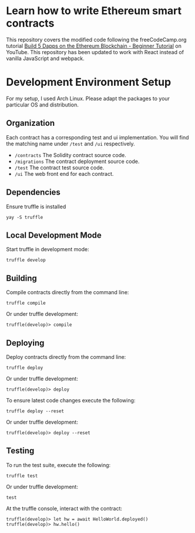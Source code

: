 # Learn how to write Ethereum smart contracts

This repository covers the modified code following the freeCodeCamp.org tutorial
[Build 5 Dapps on the Ethereum Blockchain - Beginner Tutorial](https://www.youtube.com/watch?v=8wMKq7HvbKw) on YouTube. This repository has been updated to work with React instead of vanilla JavaScript and webpack.

# Development Environment Setup

For my setup, I used Arch Linux. Please adapt the packages to your particular OS and distribution.

## Organization

Each contract has a corresponding test and ui implementation. You will find the matching name under `/test` and `/ui` respectively.

-   `/contracts` The Solidity contract source code.
-   `/migrations` The contract deployment source code.
-   `/test` The contract test source code.
-   `/ui` The web front end for each contract.

## Dependencies

Ensure truffle is installed

    yay -S truffle

## Local Development Mode

Start truffle in development mode:

    truffle develop

## Building

Compile contracts directly from the command line:

    truffle compile

Or under truffle development:

    truffle(develop)> compile

## Deploying

Deploy contracts directly from the command line:

    truffle deploy

Or under truffle development:

    truffle(develop)> deploy

To ensure latest code changes execute the following:

    truffle deploy --reset

Or under truffle development:

    truffle(develop)> deploy --reset

## Testing

To run the test suite, execute the following:

    truffle test

Or under truffle development:

    test

At the truffle console, interact with the contract:

    truffle(develop)> let hw = await HelloWorld.deployed()
    truffle(develop)> hw.hello()
